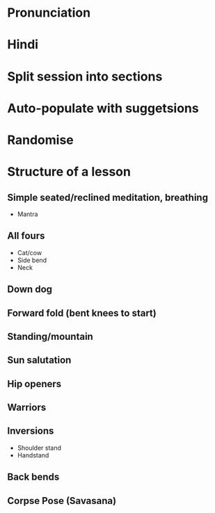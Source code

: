 # Pronunciation
# Hindi
# Split session into sections
# Auto-populate with suggetsions
# Randomise

# Structure of a lesson
## Simple seated/reclined meditation, breathing
* Mantra

## All fours
* Cat/cow
* Side bend
* Neck

## Down dog
## Forward fold (bent knees to start)
## Standing/mountain
## Sun salutation
## Hip openers
## Warriors

## Inversions
* Shoulder stand
* Handstand

## Back bends
## Corpse Pose (Savasana)
